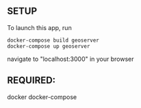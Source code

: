 ## SETUP

To launch this app, run

```
docker-compose build geoserver
docker-compose up geoserver
```

navigate to "localhost:3000" in your browser

## REQUIRED: 

docker
docker-compose